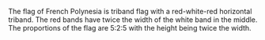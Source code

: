 The flag of French Polynesia is triband flag with a red-white-red horizontal triband. The red bands have twice the width of the white band in the middle. The proportions of the flag are 5:2:5 with the height being twice the width.